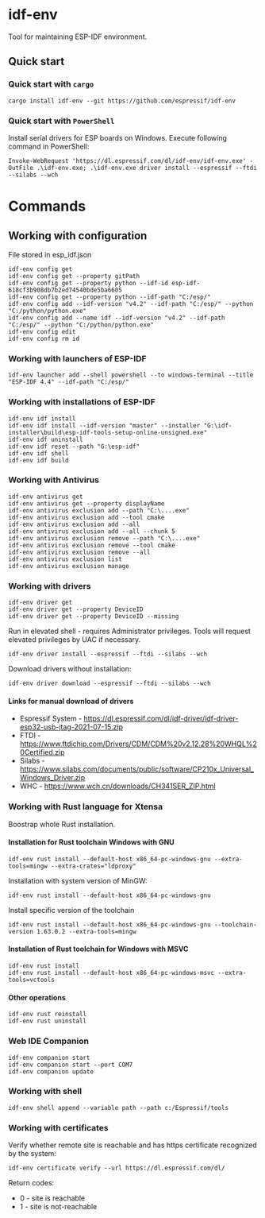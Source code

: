# idf-env

Tool for maintaining ESP-IDF environment.

## Quick start

### Quick start with `cargo`

```shell
cargo install idf-env --git https://github.com/espressif/idf-env
```

### Quick start with `PowerShell`

Install serial drivers for ESP boards on Windows. Execute following command in PowerShell:

```
Invoke-WebRequest 'https://dl.espressif.com/dl/idf-env/idf-env.exe' -OutFile .\idf-env.exe; .\idf-env.exe driver install --espressif --ftdi --silabs --wch
```

# Commands

## Working with configuration

File stored in esp_idf.json
```
idf-env config get
idf-env config get --property gitPath
idf-env config get --property python --idf-id esp-idf-618cf3b908db7b2ed74540bde5ba6605
idf-env config get --property python --idf-path "C:/esp/"
idf-env config add --idf-version "v4.2" --idf-path "C:/esp/" --python "C:/python/python.exe"
idf-env config add --name idf --idf-version "v4.2" --idf-path "C:/esp/" --python "C:/python/python.exe"
idf-env config edit
idf-env config rm id
```

### Working with launchers of ESP-IDF
```
idf-env launcher add --shell powershell --to windows-terminal --title "ESP-IDF 4.4" --idf-path "C:/esp/"
```

### Working with installations of ESP-IDF
```
idf-env idf install
idf-env idf install --idf-version "master" --installer "G:\idf-installer\build\esp-idf-tools-setup-online-unsigned.exe"
idf-env idf uninstall
idf-env idf reset --path "G:\esp-idf"
idf-env idf shell
idf-env idf build
```

### Working with Antivirus

```
idf-env antivirus get
idf-env antivirus get --property displayName
idf-env antivirus exclusion add --path "C:\....exe"
idf-env antivirus exclusion add --tool cmake
idf-env antivirus exclusion add --all
idf-env antivirus exclusion add --all --chunk 5
idf-env antivirus exclusion remove --path "C:\....exe"
idf-env antivirus exclusion remove --tool cmake
idf-env antivirus exclusion remove --all
idf-env antivirus exclusion list
idf-env antivirus exclusion manage
```


### Working with drivers

```
idf-env driver get
idf-env driver get --property DeviceID
idf-env driver get --property DeviceID --missing
```

Run in elevated shell - requires Administrator privileges.
Tools will request elevated privileges by UAC if necessary.

```
idf-env driver install --espressif --ftdi --silabs --wch
```

Download drivers without installation:

```
idf-env driver download --espressif --ftdi --silabs --wch
```

#### Links for manual download of drivers

- Espressif System - https://dl.espressif.com/dl/idf-driver/idf-driver-esp32-usb-jtag-2021-07-15.zip
- FTDI - https://www.ftdichip.com/Drivers/CDM/CDM%20v2.12.28%20WHQL%20Certified.zip
- Silabs - https://www.silabs.com/documents/public/software/CP210x_Universal_Windows_Driver.zip
- WHC - https://www.wch.cn/downloads/CH341SER_ZIP.html

### Working with Rust language for Xtensa

Boostrap whole Rust installation.


#### Installation for Rust toolchain Windows with GNU

```
idf-env rust install --default-host x86_64-pc-windows-gnu --extra-tools=mingw --extra-crates="ldproxy"
```

Installation with system version of MinGW:

```
idf-env rust install --default-host x86_64-pc-windows-gnu
```

Install specific version of the toolchain

```
idf-env rust install --default-host x86_64-pc-windows-gnu --toolchain-version 1.63.0.2 --extra-tools=mingw
```

#### Installation of Rust toolchain for Windows with MSVC

```
idf-env rust install
idf-env rust install --default-host x86_64-pc-windows-msvc --extra-tools=vctools
```

#### Other operations
```
idf-env rust reinstall
idf-env rust uninstall
```

### Web IDE Companion

```
idf-env companion start
idf-env companion start --port COM7
idf-env companion update
```

### Working with shell

```
idf-env shell append --variable path --path c:/Espressif/tools
```

### Working with certificates

Verify whether remote site is reachable and has https certificate recognized by the system:

```shell
idf-env certificate verify --url https://dl.espressif.com/dl/
```

Return codes:
- 0 - site is reachable
- 1 - site is not-reachable
